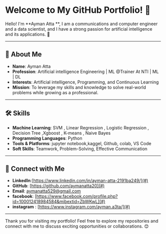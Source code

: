 # Welcome to My GitHub Portfolio! 🎉

Hello! I'm **Ayman Atta **, I am a communications and computer engineer and a data scientist, and I have a strong passion for artificial intelligence and its applications.  🚀

---

## 🌟 About Me

- **Name**: Ayman Atta  
- **Profession**: Artificial intelligence Engineering | ML @Trainer At NTI | ML | DL
- **Interests**: Artificial intelligence, Programming,  and Continuous Learning  
- **Mission**: To leverage my skills and knowledge to solve real-world problems while growing as a professional.  

---

## 🛠️ Skills

- **Machine Learning**: SVM , Linear Regression , Logistic Regression , Decision Tree ,Xgboost , K-means  , Naive Bayes  
- **Programming Languages**: Python 
- **Tools & Platforms**: jupyter notebook,kaggel, Github, colab, VS Code  
- **Soft Skills**: Teamwork, Problem-Solving, Effective Communication  

---

## 🔗 Connect with Me

- **LinkedIn**:[https://www.linkedin.com/in/ayman-atta-2191ba249/](#)
- **GitHub**: [https://github.com/aymanatta20](#)  
- **Email**:  [aymanatta529@gmail.com](#)
- **facebook**: [https://www.facebook.com/profile.php?id=100012418984584&mibextid=ZbWKwL](#)
- **instagram** : [https://www.instagram.com/ayman.a3ta/](#)

---

Thank you for visiting my portfolio! Feel free to explore my repositories and connect with me to discuss exciting opportunities or collaborations. 😊

